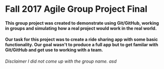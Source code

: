 # Fall 2017 Agile Group Project Final
#### This group project was created to demonstrate using Git/GitHub, working in groups and simulating how a real project would work in the real world.

#### Our task for this project was to create a ride sharing app with some basic functionality.  Our goal wasn't to produce a full app but to get familar with Git/GitHub and get use to working with a team.

###### *Disclaimer* I did not come up with the group name. asd